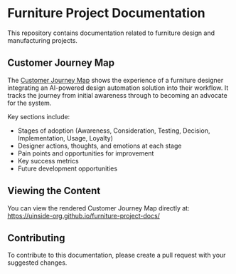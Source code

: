 # Furniture Project Documentation

This repository contains documentation related to furniture design and manufacturing projects.

## Customer Journey Map

The [Customer Journey Map](CJM/designer-journey-improved.html) shows the experience of a furniture designer integrating an AI-powered design automation solution into their workflow. It tracks the journey from initial awareness through to becoming an advocate for the system.

Key sections include:
- Stages of adoption (Awareness, Consideration, Testing, Decision, Implementation, Usage, Loyalty)
- Designer actions, thoughts, and emotions at each stage
- Pain points and opportunities for improvement
- Key success metrics
- Future development opportunities

## Viewing the Content

You can view the rendered Customer Journey Map directly at:
https://uinside-org.github.io/furniture-project-docs/

## Contributing

To contribute to this documentation, please create a pull request with your suggested changes. 